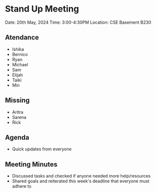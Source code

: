 # Stand Up Meeting
Date: 20th May, 2024
Time: 3:00-4:30PM
Location: CSE Basement B230

## Atendance
- Ishika
- Bernico
- Ryan
- Michael
- Sam
- Elijah
- Taiki
- Min

## Missing
- Aritra
- Sarena
- Rick

## Agenda
- Quick updates from everyone

## Meeting Minutes
- Discussed tasks and checked if anyone needed more help/resources
- Shared goals and reiterated this week's deadline that everyone must adhere to
